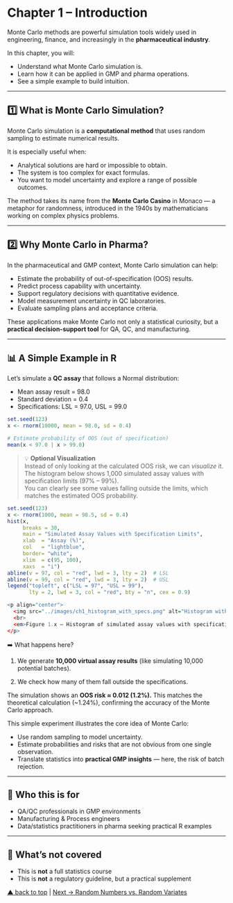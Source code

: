 # Chapter 1 – Introduction

Monte Carlo methods are powerful simulation tools widely used in engineering, finance, and increasingly in the **pharmaceutical industry**.

In this chapter, you will:

- Understand what Monte Carlo simulation is.  
- Learn how it can be applied in GMP and pharma operations.  
- See a simple example to build intuition.  

---

## 1️⃣ What is Monte Carlo Simulation?

Monte Carlo simulation is a **computational method** that uses random sampling to estimate numerical results.  

It is especially useful when:

- Analytical solutions are hard or impossible to obtain.  
- The system is too complex for exact formulas.  
- You want to model uncertainty and explore a range of possible outcomes.  

The method takes its name from the **Monte Carlo Casino** in Monaco — a metaphor for randomness, introduced in the 1940s by mathematicians working on complex physics problems.

---

## 2️⃣ Why Monte Carlo in Pharma?

In the pharmaceutical and GMP context, Monte Carlo simulation can help:

- Estimate the probability of out-of-specification (OOS) results.  
- Predict process capability with uncertainty.  
- Support regulatory decisions with quantitative evidence.  
- Model measurement uncertainty in QC laboratories.  
- Evaluate sampling plans and acceptance criteria.  

These applications make Monte Carlo not only a statistical curiosity, but a **practical decision-support tool** for QA, QC, and manufacturing.

---

## 📊 A Simple Example in R

Let’s simulate a **QC assay** that follows a Normal distribution:  
- Mean assay result = 98.0  
- Standard deviation = 0.4  
- Specifications: LSL = 97.0, USL = 99.0  

```r
set.seed(123)
x <- rnorm(10000, mean = 98.0, sd = 0.4)

# Estimate probability of OOS (out of specification)
mean(x < 97.0 | x > 99.0)
```

> 💡 **Optional Visualization**  
> Instead of only looking at the calculated OOS risk, we can *visualize* it.  
> The histogram below shows 1,000 simulated assay values with specification limits (97% – 99%).  
> You can clearly see some values falling outside the limits, which matches the estimated OOS probability.  

```r
set.seed(123)
x <- rnorm(1000, mean = 98.5, sd = 0.4)
hist(x,
     breaks = 30,
     main = "Simulated Assay Values with Specification Limits",
     xlab  = "Assay (%)",
     col   = "lightblue",
     border= "white",
     xlim  = c(95, 100),   
     xaxs  = "i")          
abline(v = 97, col = "red", lwd = 3, lty = 2)  # LSL
abline(v = 99, col = "red", lwd = 3, lty = 2)  # USL
legend("topleft", c("LSL = 97", "USL = 99"),
       lty = 2, lwd = 3, col = "red", bty = "n", cex = 0.9)

<p align="center">
  <img src="../images/ch1_histogram_with_specs.png" alt="Histogram with Spec Limits" width="700">
  <br>
  <em>Figure 1.x – Histogram of simulated assay values with specification limits.</em>
</p>

```

➡️ What happens here?

1. We generate **10,000 virtual assay results** (like simulating 10,000 potential batches).

2. We check how many of them fall outside the specifications.

The simulation shows an **OOS risk ≈ 0.012 (1.2%).**
This matches the theoretical calculation (~1.24%), confirming the accuracy of the Monte Carlo approach.

This simple experiment illustrates the core idea of Monte Carlo:

- Use random sampling to model uncertainty.
- Estimate probabilities and risks that are not obvious from one single observation.
- Translate statistics into **practical GMP insights** — here, the risk of batch rejection.

---

## 👥 Who this is for
- QA/QC professionals in GMP environments  
- Manufacturing & Process engineers  
- Data/statistics practitioners in pharma seeking practical R examples  

---

## 🚫 What’s not covered
- This is **not** a full statistics course  
- This is **not** a regulatory guideline, but a practical supplement  

[▲ back to top](../#table-of-contents) | [Next → Random Numbers vs. Random Variates](chapter02_random-variates.md)
